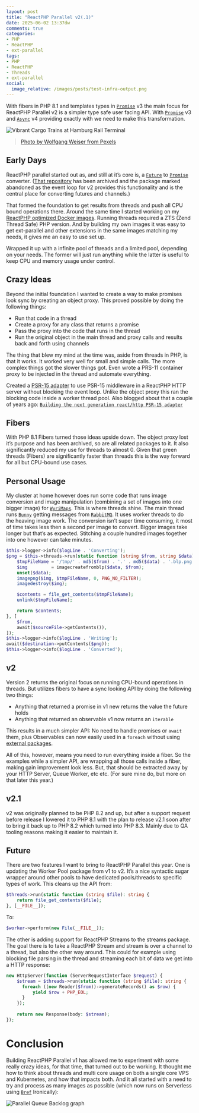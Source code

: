 ```yaml
---
layout: post
title: "ReactPHP Parallel v2(.1)"
date: 2025-06-02 13:37dw
comments: true
categories:
- PHP
- ReactPHP
- ext-parallel
tags:
- PHP
- ReactPHP
- Threads
- ext-parallel
social:
  image_relative: /images/posts/test-infra-output.png
---
```


With fibers in PHP 8.1 and templates types in [`Promise`](https://reactphp.org/promise/) v3 the main focus for 
ReactPHP Parallel v2 is a simpler type safe user facing API. With [`Promise`](https://reactphp.org/promise/) v3 and 
[`Async`](https://reactphp.org/async/) v4 providing exactly with we need to make this transformation.

![Vibrant Cargo Trains at Hamburg Rail Terminal](/images/posts/pexels-wolfgang-weiser-467045605-30720851.jpg)
> [Photo by Wolfgang Weiser from Pexels](https://www.pexels.com/photo/vibrant-cargo-trains-at-hamburg-rail-terminal-30720851/)

<!-- More -->

## Early Days

ReactPHP parallel started out as, and still at it’s core is, a 
[`Future`](https://www.php.net/manual/en/class.parallel-future.php) to [`Promise`](https://reactphp.org/promise/) 
converter. ([That repository](https://github.com/reactphp-parallel/future-to-promise-converter) has been archived and 
the package marked abandoned as the event loop for v2 provides this functionality and is the central place for 
converting futures and channels.)

That formed the foundation to get results from threads and push all CPU bound operations there. Around the same time 
I started working on my [ReactPHP optimized Docker images](https://github.com/wyrihaximusnet/docker-php). Running 
threads required a ZTS (Zend Thread Safe) PHP version. And by building my own images it was easy to get ext-parallel 
and other extensions in the same images matching my needs, it gives me an easy to use set up.

Wrapped it up with a infinite pool of threads and a limited pool, depending on your needs. The former will just run 
anything while the latter is useful to keep CPU and memory usage under control.

## Crazy Ideas

Beyond the initial foundation I wanted to create a way to make promises look sync by creating an object proxy. This 
proved possible by doing the following things:

- Run that code in a thread
- Create a proxy for any class that returns a promise
- Pass the proxy into the code that runs in the thread
- Run the original object in the main thread and proxy calls and results back and forth using channels

The thing that blew my mind at the time was, aside from threads in PHP, is that it works. It worked very well for 
small and simple calls. The more complex things got the slower things got. Even wrote a PRS-11 container proxy to be 
injected in the thread and automate everything.

Created a [PSR-15 adapter](https://github.com/reactphp-parallel/psr-15-adapter) to use PSR-15 middleware in a 
ReactPHP HTTP server without blocking the event loop. Unlike the object proxy this ran the blocking code inside a 
worker thread pool. Also blogged about that a couple of years 
ago: [`Building the next generation react/http PSR-15 adapter`](http://localhost:8000/2020/09/next-gen-react-http-psr-15-adapter/)

## Fibers

With PHP 8.1 Fibers turned those ideas upside down. The object proxy lost it’s purpose and has been archived, so are 
all related packages to it. It also significantly reduced my use for threads to almost 0. Given that green threads 
(Fibers) are significantly faster than threads this is the way forward for all but CPU-bound use cases.

## Personal Usage

My cluster at home however does run some code that runs image conversion and image manipulation (combining a set of 
images into one bigger image) for [`WyriMaps`](https://www.wyrimaps.net/wow/). This is where threads shine. The main 
thread runs [`Bunny`](https://github.com/jakubkulhan/bunny) getting messages from 
[`RabbitMQ`](https://www.rabbitmq.com/). It uses worker threads to do the heaving image work. The conversion isn’t 
super time consuming, it most of time takes less then a second per image to convert. Bigger images take longer but 
that’s as expected. Stitching a couple hundred images together into one however can take minutes.

```php
$this->logger->info($logLine . 'Converting');
$png = $this->threads->run(static function (string $from, string $data): string {
    $tmpFileName = '/tmp/' . md5($from) . '.' . md5($data) . '.blp.png';
    $img         = imagecreatefromblp($data, $from);
    unset($data);
    imagepng($img, $tmpFileName, 0, PNG_NO_FILTER);
    imagedestroy($img);

    $contents = file_get_contents($tmpFileName);
    unlink($tmpFileName);

    return $contents;
}, [
    $from,
    await($sourceFile->getContents()),
]);
$this->logger->info($logLine . 'Writing');
await($destination->putContents($png));
$this->logger->info($logLine . 'Converted');
```

## v2

Version 2 returns the original focus on running CPU-bound operations in threads. But utilizes fibers to have a sync 
looking API by doing the following two things:

- Anything that returned a promise in v1 new returns the value the future holds
- Anything that returned an observable v1 now returns an `iterable`

This results in a much simpler API: No need to handle promises or `await` them, plus Observables can now easily used 
in a `foreach` without using [external packages](https://github.com/WyriHaximus/reactphp-awaitable-observable).

All of this, however, means you need to run everything inside a fiber. So the examples while a simpler API, are 
wrapping all those calls inside a fiber, making gain improvement look less. But, that should be extracted away by your 
HTTP Server, Queue Worker, etc etc. (For sure mine do, but more on that later this year.)

## v2.1

v2 was originally planned to be PHP 8.2 and up, but after a support request before release I lowered it to PHP 8.1 
with the plan to release v2.1 soon after to bring it back up to PHP 8.2 which turned into PHP 8.3. Mainly due to QA 
tooling reasons making it easier to maintain it.

## Future

There are two features I want to bring to ReactPHP Parallel this year. One is updating the Worker Pool package from v1 
to v2. It’s a nice syntactic sugar wrapper around other pools to have dedicated pools/threads to specific types of 
work. This cleans up the API from:

```php
$threads->run(static function (string $file): string {
	return file_get_contents($file);
}, [__FILE__]);
```

To:

```php
$worker->perform(new File(__FILE__));
```

The other is adding support for ReactPHP Streams to the streams package. The goal there is to take a ReactPHP Stream 
and stream is over a channel to a thread, but also the other way around. This could for example using blocking file 
parsing in the thread and streaming each bit of data we get into a HTTP response:

```php
new HttpServer(function (ServerRequestInterface $request) {
	$stream = $threads->run(static function (string $file): string {
	  foreach ((new Reader($from))->generateRecords() as $row) {
		  yield $row + PHP_EOL;
	  }
	});
	
	return new Response(body: $stream);
});
```

# Conclusion

Building ReactPHP Parallel v1 has allowed me to experiment with some really crazy ideas, for that time, that turned 
out to be working. It thought me how to think about threads and multi core usage on both a single core VPS and 
Kubernetes, and how that impacts both. And it all started with a need to try and process as many images as 
possible (which now runs on Serverless using [`Bref`](https://bref.sh/) Ironically):

![Parallel Queue Backlog graph](/images/posts/parallel-queue-backlog-graph.jpeg)
